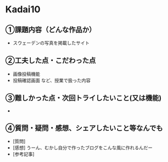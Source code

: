 # Kadai10
## ①課題内容（どんな作品か）
- スウェーデンの写真を掲載したサイト

## ②工夫した点・こだわった点
- 画像投稿機能
- 投稿確認画面 など、授業で扱った内容

## ③難しかった点・次回トライしたいこと(又は機能)
- 

## ④質問・疑問・感想、シェアしたいこと等なんでも
- [質問] 
- [感想] うーん、むかし自分で作ったブログをこんな風に作れるんだー
- [参考記事] 
